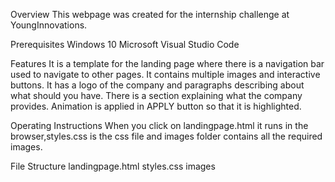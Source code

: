 Overview
This webpage was created for the internship challenge at YoungInnovations.

Prerequisites
Windows 10
Microsoft Visual Studio Code

Features
It is a template for the landing page where there is a navigation bar used to navigate to other pages.
It contains multiple images and interactive buttons.
It has a logo of the company and paragraphs describing about what should you have.
There is a section explaining what the company provides.
Animation is applied in APPLY button so that it is highlighted.

Operating Instructions
When you click on landingpage.html it runs in the browser,styles.css is the css file and images folder contains all the required images.

File Structure
landingpage.html 
styles.css
images